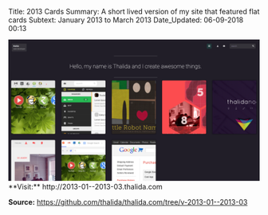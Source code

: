 Title:          2013 Cards
Summary:        A short lived version of my site that featured flat cards
Subtext:        January 2013 to March 2013
Date_Updated:   06-09-2018 00:13

<img alt="Screenshot of thalida.com: flat cards in 2013" src="/static/images/posts/meta-history/2013-01--2013-03/screenshot.png" class="img--block">
**Visit:**
http://2013-01--2013-03.thalida.com

**Source:**
https://github.com/thalida/thalida.com/tree/v-2013-01--2013-03
